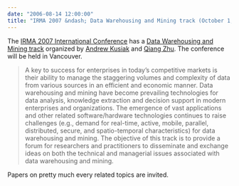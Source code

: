 ```yaml
---
date: "2006-08-14 12:00:00"
title: "IRMA 2007 &ndash; Data Warehousing and Mining track (October 1, 2006 / May 19-23, 2007)"
---
```




The [IRMA 2007 International Conference](http://www.irma-international.org/conferences/2007/tracks.asp/) has a [Data Warehousing and Mining track](http://www.irma-international.org/conferences/2007/tracks/Data%20Warehousing%20and%20Mining.pdf) organized by [Andrew Kusiak](http://user.engineering.uiowa.edu/~ankusiak/) and [Qiang Zhu](http://www-personal.engin.umd.umich.edu/~qzhu/). The conference will be held in Vancouver.

> A key to success for enterprises in today&rsquo;s competitive markets is their ability to manage the staggering volumes and complexity of data from various sources in an efficient and economic manner. Data warehousing and mining have become prevailing technologies for data analysis, knowledge extraction and decision support in modern enterprises and organizations. The emergence of vast applications and other related software/hardware technologies continues to raise challenges (e.g., demand for real-time, active, mobile, parallel, distributed, secure, and spatio-temporal characteristics) for data warehousing and mining. The objective of this track is to provide a forum for researchers and practitioners to disseminate and exchange ideas on both the technical and managerial issues associated with data warehousing and mining.


Papers on pretty much every related topics are invited.

